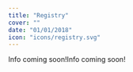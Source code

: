```yaml
---
title: "Registry"
cover: ""
date: "01/01/2018"
icon: "icons/registry.svg"
---
```


Info coming soon!Info coming soon!
